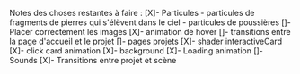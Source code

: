 Notes des choses restantes à faire :
[X]- Particules 
    - particules de fragments de pierres qui s'élèvent dans le ciel 
    - particules de poussières
[]- Placer correctement les images
[X]- animation de hover
[]- transitions entre la page d'accueil et le projet
[]- pages projets
[X]- shader interactiveCard
[X]- click card animation
[X]- background
[X]- Loading animation
[]- Sounds
[X]- Transitions entre projet et scène
